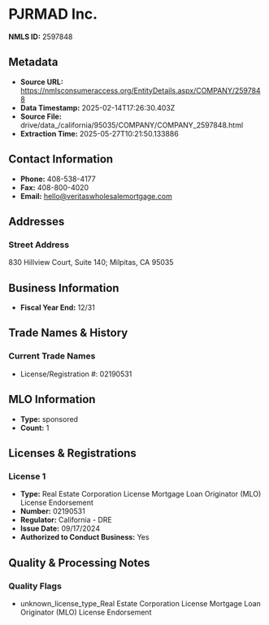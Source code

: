 # PJRMAD Inc.

**NMLS ID:** 2597848

## Metadata
- **Source URL:** https://nmlsconsumeraccess.org/EntityDetails.aspx/COMPANY/2597848
- **Data Timestamp:** 2025-02-14T17:26:30.403Z
- **Source File:** drive/data_/california/95035/COMPANY/COMPANY_2597848.html
- **Extraction Time:** 2025-05-27T10:21:50.133886

## Contact Information
- **Phone:** 408-538-4177
- **Fax:** 408-800-4020
- **Email:** hello@veritaswholesalemortgage.com

## Addresses
### Street Address
830 Hillview Court, Suite 140; Milpitas, CA 95035

## Business Information
- **Fiscal Year End:** 12/31

## Trade Names & History
### Current Trade Names
- License/Registration #: 02190531

## MLO Information
- **Type:** sponsored
- **Count:** 1

## Licenses & Registrations

### License 1
- **Type:** Real Estate Corporation License Mortgage Loan Originator (MLO) License Endorsement
- **Number:** 02190531
- **Regulator:** California - DRE
- **Issue Date:** 09/17/2024
- **Authorized to Conduct Business:** Yes

## Quality & Processing Notes
### Quality Flags
- unknown_license_type_Real Estate Corporation License Mortgage Loan Originator (MLO) License Endorsement

